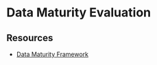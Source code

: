 # Data Maturity Evaluation

## Resources

- [Data Maturity Framework](https://dsapp.uchicago.edu/home/resources/data-science-project-scoping-guide/)
